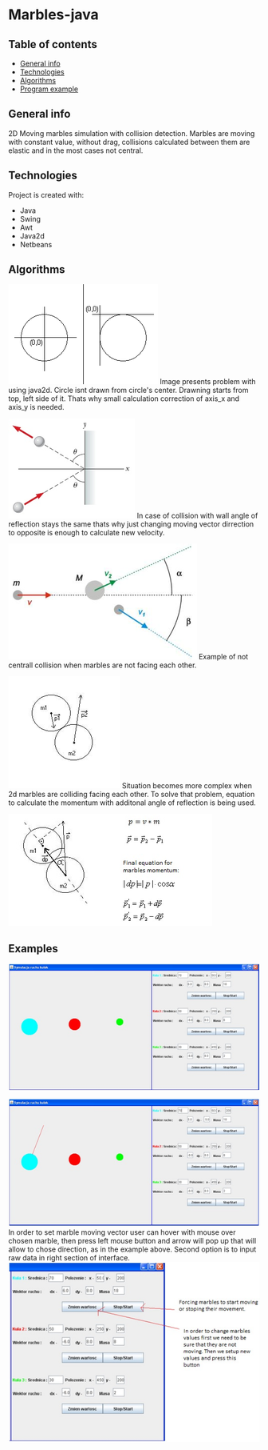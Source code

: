 # Marbles-java


## Table of contents
* [General info](#general-info)
* [Technologies](#technologies)
* [Algorithms](#algorithms)
* [Program example](#examples)


## General info
2D Moving marbles simulation with collision detection. Marbles are moving with constant value, without drag, collisions calculated between them are elastic and in the most cases not central. 
	
## Technologies
Project is created with:
* Java 
* Swing
* Awt
* Java2d
* Netbeans

## Algorithms

![Algorithm schema](./images/circle_not_central.png)
Image presents problem with using java2d. Circle isnt drawn from circle's center. Drawning starts from top, left side of it. Thats why small calculation correction of axis_x and axis_y  is needed.
 
![Algorithm schema](./images/collision_wall.jpg)
In case of collision with wall angle of reflection stays the same thats why just changing moving vector dirrection to opposite is enough to calculate new velocity.

![Algorithm schema](./images/collision_not_central.jpg)
Example of not centrall collision when marbles are not facing each other.

![Algorithm schema](./images/collision_1.jpg)
Situation becomes more complex when 2d marbles are colliding facing each other. To solve that problem, equation to calculate the momentum with additonal angle of reflection is being used.

![Algorithm schema](./images/calculation_momentum.jpg)

## Examples 

![Example](./images/program_on_1.jpg)

![Example](./images/program_on_setting_vector.jpg)
In order to set marble moving vector user can hover with mouse over chosen marble, then press left mouse button and arrow will pop up that will allow to chose direction, as in the example above.
Second option is to input raw data in right section of interface.
![Example](./images/program_on_2.jpg)
